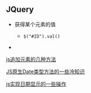 ## JQuery

* 获得某个元素的值

  * ```
    $("#ID").val()
    ```

* ​



[js追加元素的几种方法](http://blog.csdn.net/xiangxiangw29/article/details/52460563)

[JS原生Date类型方法的一些冷知识](https://segmentfault.com/a/1190000003710954?mType=Group)

[js实现日期显示的一些操作](https://www.cnblogs.com/zywaf/p/7239974.html)

```

```

